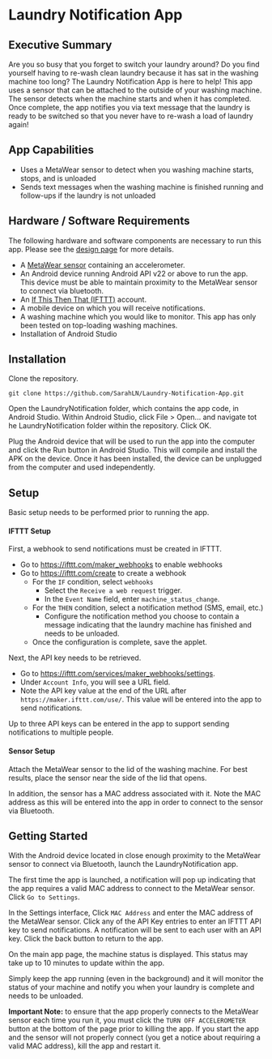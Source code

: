 # Laundry Notification App

## Executive Summary
Are you so busy that you forget to switch your laundry around?  Do you find yourself having to re-wash clean laundry because it has sat in the washing machine too long?  The Laundry Notification App is here to help!  This app uses a sensor that can be attached to the outside of your washing machine.  The sensor detects when the machine starts and when it has completed.  Once complete, the app notifies you via text message that the laundry is ready to be switched so that you never have to re-wash a load of laundry again!

## App Capabilities
* Uses a MetaWear sensor to detect when you washing machine starts, stops, and is unloaded
* Sends text messages when the washing machine is finished running and follow-ups if the laundry is not unloaded

## Hardware / Software Requirements
The following hardware and software components are necessary to run this app.  Please see the [design page](./Design.md) for more details.
* A [MetaWear sensor](https://mbientlab.com/store/) containing an accelerometer.
* An Android device running Android API v22 or above to run the app.  This device must be able to maintain proximity to the MetaWear sensor to connect via bluetooth.
* An [If This Then That (IFTTT)](https://ifttt.com/) account.
* A mobile device on which you will receive notifications.
* A washing machine which you would like to monitor.  This app has only been tested on top-loading washing machines.
* Installation of Android Studio

## Installation

Clone the repository.

```
git clone https://github.com/SarahLN/Laundry-Notification-App.git
```

Open the LaundryNotification folder, which contains the app code, in Android Studio.  Within Android Studio, click File > Open... and navigate tot he LaundryNotification folder within the repository.  Click OK.

Plug the Android device that will be used to run the app into the computer and click the Run button in Android Studio.  This will compile and install the APK on the device.  Once it has been installed, the device can be unplugged from the computer and used independently.

## Setup

Basic setup needs to be performed prior to running the app.

#### IFTTT Setup

First, a webhook to send notifications must be created in IFTTT.

* Go to https://ifttt.com/maker_webhooks to enable webhooks
* Go to https://ifttt.com/create to create a webhook
  * For the `IF` condition, select `webhooks`
    * Select the `Receive a web request` trigger.
    * In the `Event Name` field, enter `machine_status_change`.
  * For the `THEN` condition, select a notification method (SMS, email, etc.)
    * Configure the notification method you choose to contain a message indicating that the laundry machine has finished and needs to be unloaded.
  * Once the configuration is complete, save the applet.

Next, the API key needs to be retrieved.

* Go to https://ifttt.com/services/maker_webhooks/settings.
* Under `Account Info`, you will see a URL field.
* Note the API key value at the end of the URL after `https://maker.ifttt.com/use/`.  This value will be entered into the app to send notifications.

Up to three API keys can be entered in the app to support sending notifications to multiple people.

#### Sensor Setup

Attach the MetaWear sensor to the lid of the washing machine.  For best results, place the sensor near the side of the lid that opens.

In addition, the sensor has a MAC address associated with it.  Note the MAC address as this will be entered into the app in order to connect to the sensor via Bluetooth.

## Getting Started

With the Android device located in close enough proximity to the MetaWear sensor to connect via Bluetooth, launch the LaundryNotification app.

The first time the app is launched, a notification will pop up indicating that the app requires a valid MAC address to connect to the MetaWear sensor.  Click `Go to Settings`.

In the Settings interface, Click `MAC Address` and enter the MAC address of the MetaWear sensor.  Click any of the API Key entries to enter an IFTTT API key to send notifications.  A notification will be sent to each user with an API key.  Click the back button to return to the app.

On the main app page, the machine status is displayed.  This status may take up to 10 minutes to update within the app.

Simply keep the app running (even in the background) and it will monitor the status of your machine and notify you when your laundry is complete and needs to be unloaded.

**Important Note:** to ensure that the app properly connects to the MetaWear sensor each time you run it, you must click the `TURN OFF ACCELEROMETER` button at the bottom of the page prior to killing the app.  If you start the app and the sensor will not properly connect (you get a notice about requiring a valid MAC address), kill the app and restart it.

